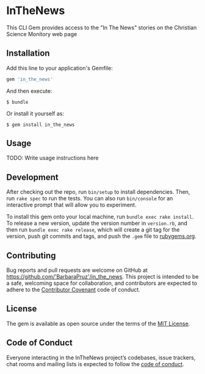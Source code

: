 # InTheNews

This CLI Gem provides access to the "In The News" stories on the Christian Science Monitory web page

## Installation

Add this line to your application's Gemfile:

```ruby
gem 'in_the_news'
```

And then execute:

    $ bundle

Or install it yourself as:

    $ gem install in_the_news

## Usage

TODO: Write usage instructions here

## Development

After checking out the repo, run `bin/setup` to install dependencies. Then, run `rake spec` to run the tests. You can also run `bin/console` for an interactive prompt that will allow you to experiment.

To install this gem onto your local machine, run `bundle exec rake install`. To release a new version, update the version number in `version.rb`, and then run `bundle exec rake release`, which will create a git tag for the version, push git commits and tags, and push the `.gem` file to [rubygems.org](https://rubygems.org).

## Contributing

Bug reports and pull requests are welcome on GitHub at https://github.com/'BarbaraPruz'/in_the_news. This project is intended to be a safe, welcoming space for collaboration, and contributors are expected to adhere to the [Contributor Covenant](http://contributor-covenant.org) code of conduct.

## License

The gem is available as open source under the terms of the [MIT License](https://opensource.org/licenses/MIT).

## Code of Conduct

Everyone interacting in the InTheNews project’s codebases, issue trackers, chat rooms and mailing lists is expected to follow the [code of conduct](https://github.com/'BarbaraPruz'/in_the_news/blob/master/CODE_OF_CONDUCT.md).
